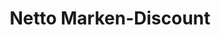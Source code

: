 ---
title: "Netto Marken-Discount"
url: /schwedt-oder/netto-marken-discount-julian-marchlewski-ring/
shop: Supermarkt
---